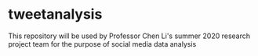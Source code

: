 # tweetanalysis
This repository will be used by Professor Chen Li's summer 2020 research project team for the purpose of social media data analysis
